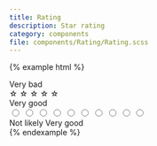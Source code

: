 ```yaml
---
title: Rating
description: Star rating
category: components
file: components/Rating/Rating.scss
---
```


{% example html %}
<div class="Rating">
  <span class="textAlign-center fontSize-sm">
    Very bad
  </span>
  <div class="Rating-stars">
    <span data-value="5" class="Star">☆</span>
    <span data-value="4" class="Star">☆</span>
    <span data-value="3" class="Star">☆</span>
    <span data-value="2" class="Star">☆</span>
    <span data-value="1" class="Star">☆</span>
  </div>
  <span class="textAlign-center fontSize-sm">
    Very good
  </span>
</div>
<div class="Rating Rating-huge marginTop-lg">
  <div class="Rating-items">
    <label class="Rating-label">
      <input type="radio" class="Rating-input" name="rating" value="1"/>
      <span class="Rating-value"></span>
    </label>
    <label class="Rating-label">
      <input type="radio" class="Rating-input" name="rating" value="2"/>
      <span class="Rating-value"></span>
    </label>
    <label class="Rating-label">
      <input type="radio" class="Rating-input" name="rating" value="3"/>
      <span class="Rating-value"></span>
    </label>
    <label class="Rating-label">
      <input type="radio" class="Rating-input" name="rating" value="4"/>
      <span class="Rating-value"></span>
    </label>
    <label class="Rating-label">
      <input type="radio" class="Rating-input" name="rating" value="5"/>
      <span class="Rating-value"></span>
    </label>
    <label class="Rating-label">
      <input type="radio" class="Rating-input" name="rating" value="6"/>
      <span class="Rating-value"></span>
    </label>
    <label class="Rating-label">
      <input type="radio" class="Rating-input" name="rating" value="7"/>
      <span class="Rating-value"></span>
    </label>
    <label class="Rating-label">
      <input type="radio" class="Rating-input" name="rating" value="8"/>
      <span class="Rating-value"></span>
    </label>
    <label class="Rating-label">
      <input type="radio" class="Rating-input" name="rating" value="9"/>
      <span class="Rating-value"></span>
    </label>
    <label class="Rating-label">
      <input type="radio" class="Rating-input" name="rating" value="10"/>
      <span class="Rating-value"></span>
    </label>
  </div>
  <div class="Rating-hints">
    <span class="Rating-hint">
      Not likely
    </span>
    <span class="Rating-hint">
      Very good
    </span>
  </div>
</div>
{% endexample %}
